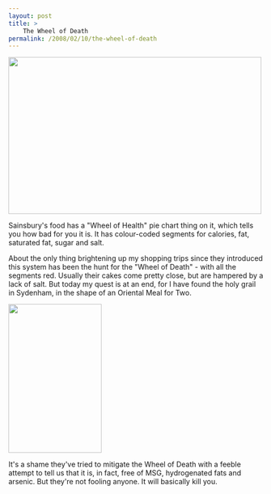 ```yaml
---
layout: post
title: >
    The Wheel of Death
permalink: /2008/02/10/the-wheel-of-death
---
```

<a href="http://alexwarrenblog.files.wordpress.com/2008/02/death1.jpg"><img class="alignnone size-full wp-image-530" alt="" src="http://alexwarrenblog.files.wordpress.com/2008/02/death1.jpg" width="500" height="310" /></a>

Sainsbury's food has a "Wheel of Health" pie chart thing on it, which tells you how bad for you it is. It has colour-coded segments for calories, fat, saturated fat, sugar and salt.

About the only thing brightening up my shopping trips since they introduced this system has been the hunt for the "Wheel of Death" - with all the segments red. Usually their cakes come pretty close, but are hampered by a lack of salt. But today my quest is at an end, for I have found the holy grail in Sydenham, in the shape of an Oriental Meal for Two.

<a href="http://alexwarrenblog.files.wordpress.com/2008/02/death2.jpg"><img class="alignnone size-full wp-image-531" alt="" src="http://alexwarrenblog.files.wordpress.com/2008/02/death2.jpg" width="184" height="294" /></a>

It's a shame they've tried to mitigate the Wheel of Death with a feeble attempt to tell us that it is, in fact, free of MSG, hydrogenated fats and arsenic. But they're not fooling anyone. It will basically kill you.